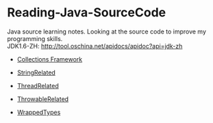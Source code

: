 # Reading-Java-SourceCode
 Java source learning notes. Looking at the source code to improve my programming skills.      
 JDK1.6-ZH: <http://tool.oschina.net/apidocs/apidoc?api=jdk-zh>
 
* <a href="https://github.com/wuping5719/Reading-Java-SourceCode/tree/master/JDK1.7/java/util/CollectionRelated">Collections Framework</a>

* <a href="https://github.com/wuping5719/Reading-Java-SourceCode/tree/master/JDK1.7/java/lang/StringRelated">StringRelated</a>

* <a href="https://github.com/wuping5719/Reading-Java-SourceCode/tree/master/JDK1.7/java/lang/ThreadRelated">ThreadRelated</a>

* <a href="https://github.com/wuping5719/Reading-Java-SourceCode/tree/master/JDK1.7/java/lang/ThrowableRelated">ThrowableRelated</a>

* <a href="https://github.com/wuping5719/Reading-Java-SourceCode/tree/master/JDK1.7/java/lang/WrappedTypes">WrappedTypes</a>
